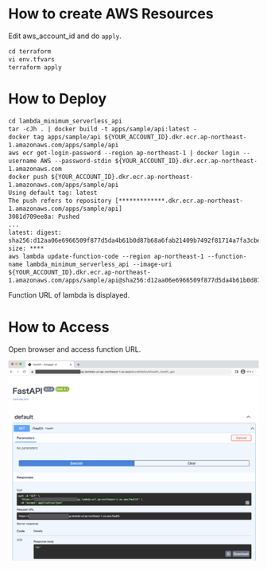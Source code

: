 # How to create AWS Resources
Edit aws_account_id and do `apply`.
```shell
cd terraform
vi env.tfvars
terraform apply
```

# How to Deploy
```shell
cd lambda_minimum_serverless_api
tar -cJh . | docker build -t apps/sample/api:latest -
docker tag apps/sample/api ${YOUR_ACCOUNT_ID}.dkr.ecr.ap-northeast-1.amazonaws.com/apps/sample/api
aws ecr get-login-password --region ap-northeast-1 | docker login --username AWS --password-stdin ${YOUR_ACCOUNT_ID}.dkr.ecr.ap-northeast-1.amazonaws.com
docker push ${YOUR_ACCOUNT_ID}.dkr.ecr.ap-northeast-1.amazonaws.com/apps/sample/api
Using default tag: latest
The push refers to repository [*************.dkr.ecr.ap-northeast-1.amazonaws.com/apps/sample/api]
3081d709ee8a: Pushed
...
latest: digest: sha256:d12aa06e6966509f877d5da4b61b0d87b68a6fab21409b7492f81714a7fa3cbe size: ****
aws lambda update-function-code --region ap-northeast-1 --function-name lambda_minimum_serverless_api --image-uri ${YOUR_ACCOUNT_ID}.dkr.ecr.ap-northeast-1.amazonaws.com/apps/sample/api@sha256:d12aa06e6966509f877d5da4b61b0d87b68a6fab21409b7492f81714a7fa3cbe
```

Function URL of lambda is displayed.

# How to Access
Open browser and access function URL.

![SwaggerUI](./capcap.png)
